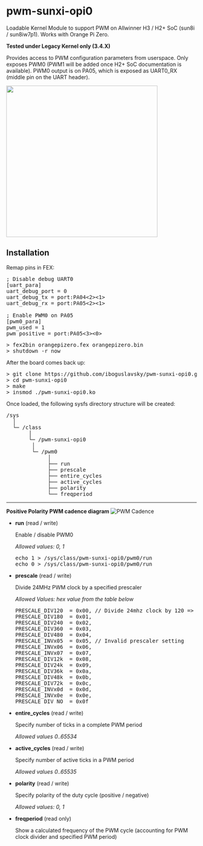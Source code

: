 # pwm-sunxi-opi0

Loadable Kernel Module to support PWM on Allwinner H3 / H2+ SoC (sun8i / sun8iw7p1). Works with Orange Pi Zero.

**Tested under Legacy Kernel only (3.4.X)**

Provides access to PWM configuration parameters from userspace. Only exposes PWM0 (PWM1 will be added once H2+ SoC documentation is available). PWM0 output is on PA05, which is exposed as UART0_RX (middle pin on the UART header). 

<img src="https://github.com/iboguslavsky/pwm-sunxi-opi0/blob/master/examples/00000.gif" width="400">

Installation
------

Remap pins in FEX:
<pre>
; Disable debug UART0
[uart_para]
uart_debug_port = 0
uart_debug_tx = port:PA04<2><1><default><default>
uart_debug_rx = port:PA05<2><1><default><default>

; Enable PWM0 on PA05
[pwm0_para]
pwm_used = 1
pwm_positive = port:PA05<3><0><default><default>
</pre>

<pre>
> fex2bin orangepizero.fex orangepizero.bin
> shutdown -r now
</pre>

After the board comes back up:

<pre>
> git clone https://github.com/iboguslavsky/pwm-sunxi-opi0.git
> cd pwm-sunxi-opi0
> make
> insmod ./pwm-sunxi-opi0.ko
</pre>

Once loaded, the following sysfs directory structure will be created:

<pre>
/sys
  │
  └─ /class 
       │
       └─ /pwm-sunxi-opi0
	    │
	    └─ /pwm0
	         │
	         ├── run
	         ├── prescale
	         ├── entire_cycles
	         ├── active_cycles
	         ├── polarity
	         └── freqperiod
</pre>
---
**Positive Polarity PWM cadence diagram**
![PWM Cadence](https://github.com/iboguslavsky/pwm-sunxi-opi0/blob/master/pwm.png "PWM Cadence Diagram")

  * **run** (read / write)
  
    Enable / disable PWM0
    
    *Allowed values: 0, 1*
	
  
    <pre>
    echo 1 > /sys/class/pwm-sunxi-opi0/pwm0/run
    echo 0 > /sys/class/pwm-sunxi-opi0/pwm0/run
    </pre>
 
  * **prescale** (read / write)
  
    Divide 24MHz PWM clock by a specified prescaler 
  
    *Allowed Values: hex value from the table below*
    
    <pre>
    PRESCALE_DIV120  = 0x00, // Divide 24mhz clock by 120 => PWM clock: 200Khz, PWM single "cycle": 5us
    PRESCALE_DIV180  = 0x01,
    PRESCALE_DIV240  = 0x02,
    PRESCALE_DIV360  = 0x03,
    PRESCALE_DIV480  = 0x04,
    PRESCALE_INVx05  = 0x05, // Invalid prescaler setting
    PRESCALE_INVx06  = 0x06,
    PRESCALE_INVx07  = 0x07,
    PRESCALE_DIV12k  = 0x08,
    PRESCALE_DIV24k  = 0x09,
    PRESCALE_DIV36k  = 0x0a,
    PRESCALE_DIV48k  = 0x0b,
    PRESCALE_DIV72k  = 0x0c,
    PRESCALE_INVx0d  = 0x0d,
    PRESCALE_INVx0e  = 0x0e,
    PRESCALE_DIV_NO  = 0x0f
    </pre>
  
  
  * **entire_cycles** (read / write)
    
    Specify number of ticks in a complete PWM period
    
    *Allowed values 0..65534*
  
  
   * **active_cycles** (read / write)
     
     Specify number of active ticks in a PWM period  
     
     *Allowed values 0..65535*
  
 
  * **polarity** (read / write)
  
    Specify polarity of the duty cycle (positive / negative)
    
    *Allowed values: 0, 1*
      
  
  * **freqperiod** (read only)
    
    Show a calculated frequency of the PWM cycle (accounting for PWM clock divider and specified PWM period)
    
      
